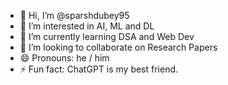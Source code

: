 - 👋 Hi, I’m @sparshdubey95
- 👀 I’m interested in AI, ML and DL
- 🌱 I’m currently learning DSA and Web Dev
- 💞️ I’m looking to collaborate on Research Papers
- 😄 Pronouns: he / him
- ⚡ Fun fact: ChatGPT is my best friend.
